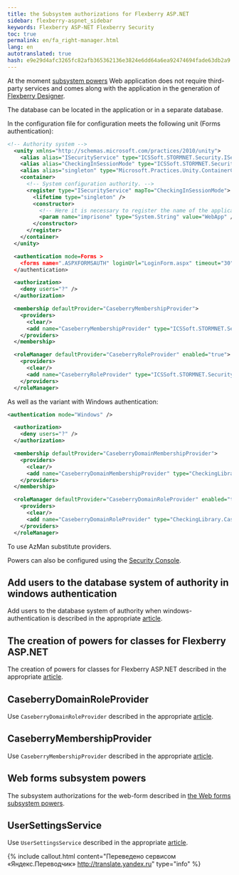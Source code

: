 ```yaml
---
title: the Subsystem authorizations for Flexberry ASP.NET
sidebar: flexberry-aspnet_sidebar
keywords: Flexberry ASP-NET Flexberry Security
toc: true
permalink: en/fa_right-manager.html
lang: en
autotranslated: true
hash: e9e29d4afc3265fc82afb365362136e3824e6dd64a6ea92474694fade63db2a9
---
```


At the moment [subsystem powers](efs_right-manager-module.html) Web application does not require third-party services and comes along with the application in the generation of [Flexberry Designer](fd_flexberry-designer.html).

The database can be located in the application or in a separate database.

In the configuration file for configuration meets the following unit (Forms authentication):

```xml  
<!-- Authority system -->
  <unity xmlns="http://schemas.microsoft.com/practices/2010/unity">
    <alias alias="ISecurityService" type="ICSSoft.STORMNET.Security.ISecurityService, ICSSoft.STORMNET.DataObject" />
    <alias alias="CheckingInSessionMode" type="ICSSoft.STORMNET.Security.CheckingInSessionMode, CheckingLibrary" />
    <alias alias="singleton" type="Microsoft.Practices.Unity.ContainerControlledLifetimeManager, Microsoft.Practices.Unity" />
    <container>
      <!-- System configuration authority. -->
      <register type="ISecurityService" mapTo="CheckingInSessionMode">
        <lifetime type="singleton" />
        <constructor>
          <!-- Here it is necessary to register the name of the application -->
          <param name="imprisone" type="System.String" value="WebApp" />
        </constructor>
      </register>
    </container>
  </unity>

  <authentication mode=Forms >
    <forms name=".ASPXFORMSAUTH" loginUrl="LoginForm.aspx" timeout="30" slidingExpiration="true" />
  </authentication>

  <authorization>
    <deny users="?" />
  </authorization>

  <membership defaultProvider="CaseberryMembershipProvider">
    <providers>
      <clear/>
      <add name="CaseberryMembershipProvider" type="ICSSoft.STORMNET.Security.CaseberryMembershipProvider" applicationName="SLAuthSample"/>
    </providers>
  </membership>

  <roleManager defaultProvider="CaseberryRoleProvider" enabled="true">
    <providers>
      <clear/>
      <add name="CaseberryRoleProvider" type="ICSSoft.STORMNET.Security.CaseberryRoleProvider" />
    </providers>
  </roleManager>
 ```

As well as the variant with Windows authentication:

```xml  
<authentication mode="Windows" />

  <authorization>
    <deny users="?" />
  </authorization>

  <membership defaultProvider="CaseberryDomainMembershipProvider">
    <providers>
      <clear/>
      <add name="CaseberryDomainMembershipProvider" type="CheckingLibrary.Web.CaseberryDomainMembershipProvider, CheckingLibrary" applicationName="SLAuthSample"/>
    </providers>
  </membership>

  <roleManager defaultProvider="CaseberryDomainRoleProvider" enabled="true">
    <providers>
      <clear/>
      <add name="CaseberryDomainRoleProvider" type="CheckingLibrary.CaseberryDomainRoleProvider" applicationName="SLAuthSample" />
    </providers>
  </roleManager>
```

To use AzMan substitute providers.

Powers can also be configured using the [Security Console](efs_security-console.html).

## Add users to the database system of authority in windows authentication

Add users to the database system of authority when windows-authentication is described in the appropriate [article](fa_authentication-adapter.html).

## The creation of powers for classes for Flexberry ASP.NET

The creation of powers for classes for Flexberry ASP.NET described in the appropriate [article](fa_authority-classes.html).

## CaseberryDomainRoleProvider

Use `CaseberryDomainRoleProvider` described in the appropriate [article](fa_domain-role-provider.html).

## CaseberryMembershipProvider

Use `CaseberryMembershipProvider` described in the appropriate [article](fa_membership-provider.html).

## Web forms subsystem powers

The subsystem authorizations for the web-form described in [the Web forms subsystem powers](fa_security-forms.html).

## UserSettingsService

Use `UserSettingsService` described in the appropriate [article](fa_user-settings-service.html).



{% include callout.html content="Переведено сервисом «Яндекс.Переводчик» <http://translate.yandex.ru>" type="info" %}